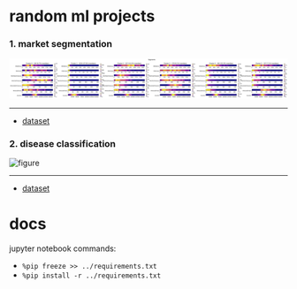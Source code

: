 # random ml projects
### 1. market segmentation
![figure](marketing/output.png)
___
- [dataset](https://www.kaggle.com/code/karnikakapoor/customer-segmentation-clustering/input)

### 2. disease classification
![figure](disease/output.png)
___
- [dataset](https://www.kaggle.com/datasets/kaushil268/disease-prediction-using-machine-learning)


# docs
jupyter notebook commands:
- `%pip freeze >> ../requirements.txt`
- `%pip install -r ../requirements.txt`